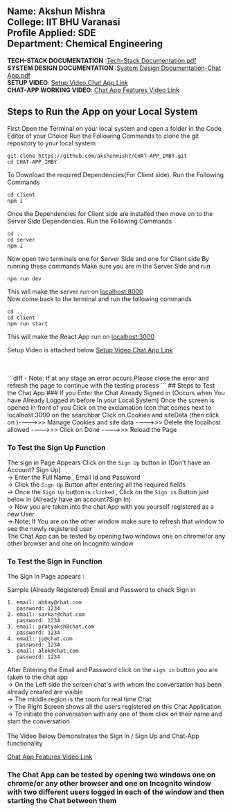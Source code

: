 ## Name: Akshun Mishra<br> College: IIT BHU Varanasi <br> Profile Applied: SDE <br> Department: Chemical Engineering
**TECH-STACK DOCUMENTATION** :[Tech-Stack Documentation.pdf](https://github.com/akshunmish7/CHAT-APP_IMBY/files/13060278/Tech-Stack.Chat-App.pdf) <br>
**SYSTEM DESIGN DOCUMENTATION** :[System Design Documentation-Chat App.pdf](https://github.com/akshunmish7/CHAT-APP_IMBY/files/13060297/System.Design.Documentation-Chat.App.pdf)<br>
**SETUP VIDEO**: [Setup Video Chat App Link](https://drive.google.com/file/d/1e5YZn-vSaJktihn9NLU7tW9NscaTh4oT/view?usp=sharing)<br>
**CHAT-APP WORKING VIDEO**: [Chat App Features Video Link](https://drive.google.com/file/d/1J6w9sqFg3ErwWzAyEf9DbLLeHauYbvPj/view?usp=sharing)<br>

## Steps to Run the App on your Local System 
First Open the Terminal on your local system and open a folder in the Code Editor of your Choice 
Run the Following Commands to clone the git repository to your local system
```
git clone https://github.com/akshunmish7/CHAT-APP_IMBY.git
cd CHAT-APP_IMBY
```
To Download the required Dependencies(For Client side). Run the Following Commands 
```
cd client
npm i
```
Once the Dependencies for Client side are installed then move on to the Server Side Dependencies. Run the Following Commands
```
cd ..
cd server
npm i
```

Now open two terminals one for Server Side and one for Client side By running these commands
Make sure you are in the Server Side and run
```
npm run dev
```
This will make the server run on [localhost:8000](http://localhost:8000/)<br>
Now come back to the terminal and run the following commands
```
cd ..
cd client
npm run start
```

This will make the React App run on [localhost:3000](http://localhost:3000/)<br>

Setup Video is attached below
[Setup Video Chat App Link](https://drive.google.com/file/d/1e5YZn-vSaJktihn9NLU7tW9NscaTh4oT/view?usp=sharing)

<br>
<br>
```diff
- Note: If at any stage an error occurs Please close the error and refresh the page to continue with the testing process
```
## Steps to Test the Chat App
### If you Enter the Chat Already Signed in (Occurs when You have Already Logged in before In your Local System)
Once the screen is opened in front of you Click on the exclamation Icon that comes next to localhost 3000 on the searchbar 
Click on Cookies and siteData (then click on )---->>> Manage Cookies and site data ---->>> Delete the localhost allowed ---->>> Click on Done ---->>> Reload the Page

### To Test the Sign Up Function
The sign in Page Appears Click on the `Sign Up` button in (Don't have an Account? Sign Up) 
<br>
-> Enter the Full Name , Email Id and Password <br>
-> Click the `Sign Up` Button after entering all the required fields <br>
-> Once the `Sign Up` button is `clicked` , Click on the `Sign in` Button just below in (Already have an account?Sign In)<br>
-> Now you are taken into the chat App with you yourself registered as a new User <br>
-> Note: If You are on the other window make sure to refresh that window to see the newly registered user
<br>
The Chat App can be tested by opening two windows one on chrome/or any other browser and one on Incognito window


### To Test the Sign in Function
The Sign In Page appears :

Sample (Already Registered) Email and Password to check Sign in 
```
1. email: abhay@chat.com
   password: 1234
2. email: sarkar@chat.com
   password: 1234
3. email: pratyaksh@chat.com
   password: 1234
4. email: jp@chat.com
   password: 1234
5. email: alok@chat.com
   password: 1234
```
After Entering the Email and Password click on the `sign in` button you are taken to the chat app
<br>
-> On the Left side the screen chat's with whom the conversation has been already created are visible <br>
-> The middle region is the room for real time Chat <br>
-> The Right Screen shows all the users registered on this Chat Application<br>
-> To initiate the conversation with any one of them click on their name and start the conversation<br>
<br>
The Video Below Demonstrates the Sign In / Sign Up and Chat-App functionality<br>

[Chat App Features Video Link](https://drive.google.com/file/d/1J6w9sqFg3ErwWzAyEf9DbLLeHauYbvPj/view?usp=sharing)

### The Chat App can be tested by opening two windows one on chrome/or any other browser and one on Incognito window with two different users logged in each of the window and then starting the Chat between them <br>
